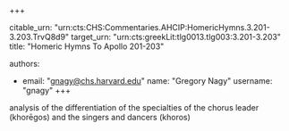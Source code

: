+++


citable_urn: "urn:cts:CHS:Commentaries.AHCIP:HomericHymns.3.201-3.203.TrvQ8d9"
target_urn: "urn:cts:greekLit:tlg0013.tlg003:3.201-3.203"
title: "Homeric Hymns To Apollo 201-203"

authors:
- email: "gnagy@chs.harvard.edu"
  name: "Gregory Nagy"
  username: "gnagy"
+++

<p>analysis of the differentiation of the specialties of the chorus leader (khorēgos) and the singers and dancers (khoros)</p>